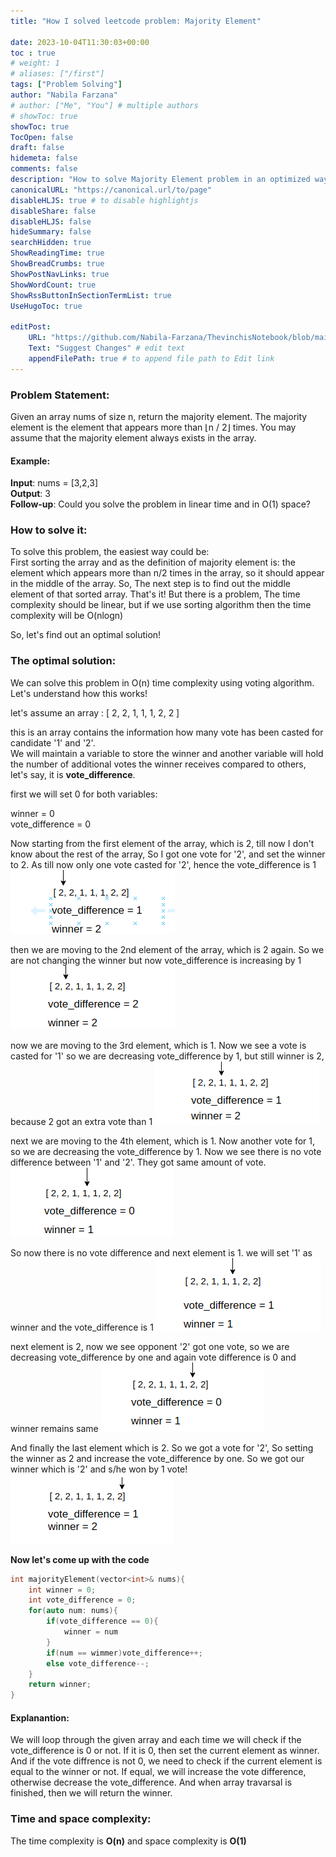 ```yaml
---
title: "How I solved leetcode problem: Majority Element"

date: 2023-10-04T11:30:03+00:00
toc : true
# weight: 1
# aliases: ["/first"]
tags: ["Problem Solving"]
author: "Nabila Farzana"
# author: ["Me", "You"] # multiple authors
# showToc: true
showToc: true
TocOpen: false
draft: false
hidemeta: false
comments: false
description: "How to solve Majority Element problem in an optimized way!"
canonicalURL: "https://canonical.url/to/page"
disableHLJS: true # to disable highlightjs
disableShare: false
disableHLJS: false
hideSummary: false
searchHidden: true
ShowReadingTime: true
ShowBreadCrumbs: true
ShowPostNavLinks: true
ShowWordCount: true
ShowRssButtonInSectionTermList: true
UseHugoToc: true

editPost:
    URL: "https://github.com/Nabila-Farzana/ThevinchisNotebook/blob/main/content/"
    Text: "Suggest Changes" # edit text
    appendFilePath: true # to append file path to Edit link
---
```


### Problem Statement:
Given an array nums of size n, return the majority element.
The majority element is the element that appears more than ⌊n / 2⌋ times. You may assume that the majority element always exists in the array.

#### Example:
__Input__: nums = [3,2,3]  
__Output__: 3  
__Follow-up__: Could you solve the problem in linear time and in O(1) space?

### How to solve it:
To solve this problem, the easiest way could be:  
First sorting the array and as the definition of majority element is: the element which appears more than n/2
times in the array, so it should appear in the middle of the array. So, The next step is to find out the middle element of that sorted array. That's it! 
But there is a problem,  The time complexity should be linear, but if we use sorting algorithm then the time complexity will be O(nlogn)

So, let's find out an optimal solution!

### The optimal solution:
We can solve this problem in O(n) time complexity using voting algorithm. Let's understand how this works!

let's assume an array : [ 2, 2, 1, 1, 1, 2, 2 ]

this is an array contains the information how many vote has been casted for candidate '1' and '2'.  
We will maintain a variable to store the winner and another variable will hold the number of additional votes the winner receives compared to others, let's say, it is __vote_difference__.  

first we will set 0 for both variables:

winner = 0  
vote_difference = 0

Now starting from the first element of the array, which is 2, till now I don't know about the rest of the array, So I got one vote for '2', and set the winner to 2. As till now only one vote casted for '2', hence  the vote_difference is 1
![voting1](images/voting1.png)

then we are moving to the 2nd element of the array, which is 2 again. So we are not changing the winner but now vote_difference is increasing by 1
![voting2](images/voting2.png)

now we are moving to the 3rd element, which is 1. Now we see a vote is casted for '1' so we are decreasing vote_difference by 1, but still winner is 2, because 2 got an extra vote than 1
![voting3](images/voting3.png)

next we are moving to the 4th element, which is 1. Now another vote for 1, so we are decreasing the vote_difference by 1. Now we see there is no vote difference between '1' and '2'. They got same amount of vote. 
![voting4](images/voting4.png)

So now there is no vote difference and next element is 1. we will set '1' as winner and the vote_difference is 1
![voting5](images/voting5.png)

next element is 2, now we see opponent '2' got one vote, so we are decreasing vote_difference by one and again vote difference is 0 and winner remains same
![voting6](images/voting6.png)

And finally the last element which is 2. So we got a vote for '2', So setting the winner as 2 and increase the vote_difference by one. So we got our winner which is '2' and s/he won by 1 vote!
![voting7](images/voting7.png)

__Now let's come up with the code__

```cpp
int majorityElement(vector<int>& nums){
    int winner = 0;
    int vote_difference = 0;
    for(auto num: nums){
        if(vote_difference == 0){
            winner = num
        }
        if(num == wimmer)vote_difference++;
        else vote_difference--;
    }
    return winner;
}
```
#### Explanantion: 
We will loop through the given array and each time we will check if the vote_difference is 0 or not. If it is 0, then set the current element as winner. And if the vote diffrence is not 0, we need to check if the current element is equal to the winner or not. If equal, we will increase the vote difference, otherwise decrease the vote_difference.
And when array travarsal is finished, then we will return the winner.

### Time and space complexity:
The time complexity is __O(n)__ and space complexity is __O(1)__